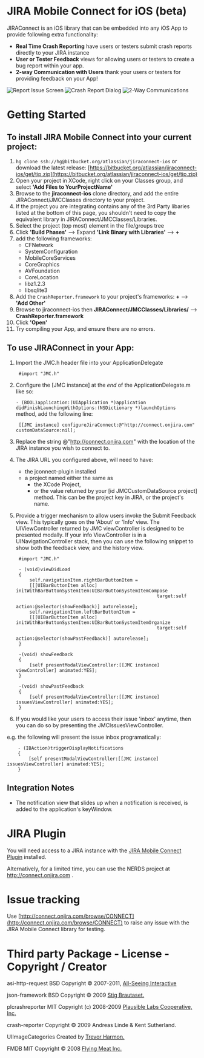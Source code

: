 JIRA Mobile Connect for iOS (beta)
===========================

JIRAConnect is an iOS library that can be embedded into any iOS App to provide following extra functionality:

* **Real Time Crash Reporting** have users or testers submit crash reports directly to your JIRA instance
* **User or Tester Feedback** views for allowing users or testers to create a bug report within your app.
* **2-way Communication with Users** thank your users or testers for providing feedback on your App!

![Report Issue Screen](https://bytebucket.org/atlassian/jiraconnect-ios/wiki/small_report-issue.png) ![Crash Report Dialog](https://bytebucket.org/atlassian/jiraconnect-ios/wiki/small_crash-report.png) ![2-Way Communications](https://bytebucket.org/atlassian/jiraconnect-ios/wiki/small_replies-view.png)


Getting Started
===============

To install JIRA Mobile Connect into your current project:
-------------------------------------------------

1. `hg clone ssh://hg@bitbucket.org/atlassian/jiraconnect-ios` or download the
   latest release:
   [https://bitbucket.org/atlassian/jiraconnect-ios/get/tip.zip](https://bitbucket.org/atlassian/jiraconnect-ios/get/tip.zip)
1. Open your project in XCode, right click on your Classes group, and select **'Add Files to YourProjectName'**
1. Browse to the **jiraconnect-ios** clone directory, and add the entire JIRAConnect/JMCClasses directory to your project.
1. If the project you are integrating contains any of the 3rd Party libaries listed at the bottom of this page, you shouldn't need to copy the equivalent library in JIRAConnect/JMCClasses/Libraries.
1. Select the project (top most) element in the file/groups tree
1. Click **'Build Phases'** --> Expand **'Link Binary with Libraries'** --> **+**
1. add the following frameworks:
    * CFNetwork
    * SystemConfiguration
    * MobileCoreServices
    * CoreGraphics
    * AVFoundation
    * CoreLocation
    * libz1.2.3
    * libsqlite3
1. Add the `CrashReporter.framework` to your project's frameworks: **+** --> **'Add Other'**
1. Browse to jiraconnect-ios then **JIRAConnect/JMCClasses/Libraries/** --> **CrashReporter.framework**
1. Click **'Open'**
1. Try compiling your App, and ensure there are no errors.

To use JIRAConnect in your App:
-------------------------------
1. Import the JMC.h header file into your ApplicationDelegate

        #import "JMC.h"

1. Configure the [JMC instance] at the *end* of the ApplicationDelegate.m like so:


    `- (BOOL)application:(UIApplication *)application didFinishLaunchingWithOptions:(NSDictionary *)launchOptions`
method, add the following line:

        [[JMC instance] configureJiraConnect:@"http://connect.onjira.com" customDataSource:nil];

1. Replace the string @"http://connect.onjira.com" with the location of the JIRA instance you wish to connect to.

1. The JIRA URL you configured above, will need to have:
    * the jconnect-plugin installed
    * a project named either the same as
        * the XCode Project,
        * or the value returned by your [id JMCCustomDataSource project] method. This can be the project key in JIRA, or the project's name.

1. Provide a trigger mechanism to allow users invoke the Submit Feedback view. This typically goes on the 'About' or 'Info' view.
The UIViewController returned by JMC viewController is designed to be presented modally.
If your info ViewController is in a UINavigationController stack, then you can use the following snippet to show both the feedback view, and the history view.


        #import "JMC.h"

        - (void)viewDidLoad
        {
            self.navigationItem.rightBarButtonItem =
            [[[UIBarButtonItem alloc] initWithBarButtonSystemItem:UIBarButtonSystemItemCompose
                                                           target:self
                                                           action:@selector(showFeedback)] autorelease];
            self.navigationItem.leftBarButtonItem =
            [[[UIBarButtonItem alloc] initWithBarButtonSystemItem:UIBarButtonSystemItemOrganize
                                                           target:self
                                                           action:@selector(showPastFeedback)] autorelease];
        }

        -(void) showFeedback
        {
            [self presentModalViewController:[[JMC instance] viewController] animated:YES];
        }

        -(void) showPastFeedback
        {
            [self presentModalViewController:[[JMC instance] issuesViewController] animated:YES];
        }

1. If you would like your users to access their issue 'inbox' anytime, then you can do so by presenting the JMCIssuesViewController.

e.g. the following will present the issue inbox programatically:

        - (IBAction)triggerDisplayNotifications
        {
            [self presentModalViewController:[[JMC instance] issuesViewController] animated:YES];
        }

Integration Notes
-----------------

* The notification view that slides up when a notification is received, is added to the application's keyWindow.

JIRA Plugin
===========
You will need access to a JIRA instance with the [JIRA Mobile Connect Plugin](https://plugins.atlassian.com/plugin/details/322837) installed.

Alternatively, for a limited time, you can use the NERDS project at http://connect.onjira.com .


Issue tracking
==============

Use [http://connect.onjira.com/browse/CONNECT](http://connect.onjira.com/browse/CONNECT) to raise any issue with the JIRA Mobile Connect library for testing.


Third party Package - License - Copyright / Creator
===================================================

asi-http-request	BSD		Copyright &copy; 2007-2011, [All-Seeing Interactive](http://allseeing-i.com/ASIHTTPRequest/)

json-framework      BSD     Copyright &copy; 2009 [Stig Brautaset.]( http://code.google.com/p/json-framework/)

plcrashreporter     MIT     Copyright (c) 2008-2009 [Plausible Labs Cooperative, Inc.]( http://code.google.com/p/plcrashreporter/)

crash-reporter              Copyright &copy; 2009 Andreas Linde & Kent Sutherland.

UIImageCategories           Created by [Trevor Harmon.](http://vocaro.com/trevor/blog/2009/10/12/resize-a-uiimage-the-right-way/)

FMDB                MIT     Copyright &copy; 2008 [Flying Meat Inc.](http://github.com/ccgus/fmdb)

